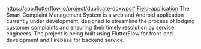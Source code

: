 [https://app.flutterflow.io/project/duplicate-doxwpc# Field-application](https://app.flutterflow.io/debug/yRgjjUxKwIhiXcL5k7GG)
The Smart Complaint Management System is a web and Android application currently under development, designed to streamline the process of lodging customer complaints and ensuring their timely resolution by service engineers. The project is being built using FlutterFlow for front-end development and Firebase for backend service.
